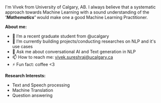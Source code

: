 I'm Vivek from University of Calgary, AB. I always believe that a systematic approach towards Machine Learning with a sound understanding of the **_'Mathematics'_** would make one a good Machine Learning Practitioner.

**About me:**
- 🔭 I’m a recent graduate student from @ucalgary
- 🌱 I’m currently building projects/conducting researches on NLP and it's use cases
- 💬 Ask me about conversational AI and Text generation in NLP 
- 📫 How to reach me: vivek.sureshraj@ucalgary.ca
- ⚡ Fun fact: coffee <3

**Research Interests:**
- Text and Speech processing
- Machine Translation
- Question answering

